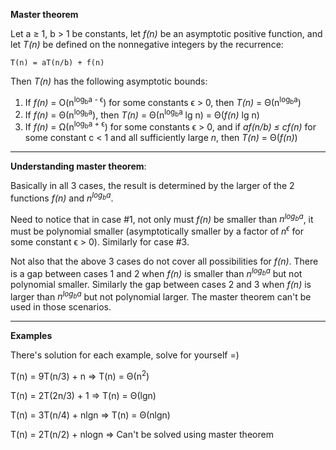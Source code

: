 **Master theorem**

Let a ≥ 1, b > 1 be constants, let _f(n)_ be an asymptotic positive function, and let _T(n)_ be defined on the nonnegative integers by the recurrence:

```
T(n) = aT(n/b) + f(n)
```

Then _T(n)_ has the following asymptotic bounds:

  1. If _f(n)_ = O(n<sup>log<sub>b</sub>a - ϵ</sup>) for some constants ϵ > 0, then _T(n)_ = Θ(n<sup>log<sub>b</sub>a</sup>)
  2. If _f(n)_ = Θ(n<sup>log<sub>b</sub>a</sup>), then _T(n)_ = Θ(n<sup>log<sub>b</sub>a</sup> lg n) = Θ(_f(n)_ lg n)
  3. If _f(n)_ = Ω(n<sup>log<sub>b</sub>a + ϵ</sup>) for some constants ϵ > 0, and if _af(n/b) ≤ cf(n)_ for some constant c < 1 and all sufficiently large _n_, then _T(n)_ = Θ(_f(n)_)

---

**Understanding master theorem**:

Basically in all 3 cases, the result is determined by the larger of the 2 functions _f(n)_ and _n<sup>log<sub>b</sub>a</sup>_.

Need to notice that in case #1, not only must _f(n)_ be smaller than _n<sup>log<sub>b</sub>a</sup>_, it must be polynomial smaller (asymptotically smaller by a factor of _n<sup>ϵ</sup>_ for some constant ϵ > 0).  Similarly for case #3.

Not also that the above 3 cases do not cover all possibilities for _f(n)_. There is a gap between cases 1 and 2 when _f(n)_ is smaller than _n<sup>log<sub>b</sub>a</sup>_ but not polynomial smaller. Similarly the gap between cases 2 and 3 when _f(n)_ is larger than _n<sup>log<sub>b</sub>a</sup>_ but not polynomial larger. The master theorem can't be used in those scenarios.

---

**Examples**

There's solution for each example, solve for yourself =)

T(n) = 9T(n/3) + n => T(n) = Θ(n<sup>2</sup>)

T(n) = 2T(2n/3) + 1 => T(n) = Θ(lgn)

T(n) = 3T(n/4) + nlgn => T(n) = Θ(nlgn)

T(n) = 2T(n/2) + nlogn => Can't be solved using master theorem
